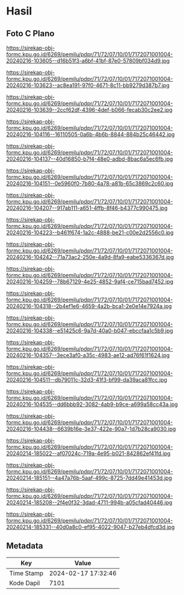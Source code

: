 # Hasil

## Foto C Plano

https://sirekap-obj-formc.kpu.go.id/6269/pemilu/pdpr/71/72/07/10/01/7172071001004-20240216-103605--d16b51f3-a6bf-41bf-87e0-57809bf034d9.jpg

https://sirekap-obj-formc.kpu.go.id/6269/pemilu/pdpr/71/72/07/10/01/7172071001004-20240216-103623--ac8ea191-97f0-4671-8c11-bb9279d387b7.jpg

https://sirekap-obj-formc.kpu.go.id/6269/pemilu/pdpr/71/72/07/10/01/7172071001004-20240216-103639--2ccf62df-4396-4def-b066-fecab30c2ee2.jpg

https://sirekap-obj-formc.kpu.go.id/6269/pemilu/pdpr/71/72/07/10/01/7172071001004-20240216-104116--16110505-0a6b-4b6b-8844-884b25c46442.jpg

https://sirekap-obj-formc.kpu.go.id/6269/pemilu/pdpr/71/72/07/10/01/7172071001004-20240216-104137--40d16850-b7f4-48e0-adbd-8bac6a5ec6fb.jpg

https://sirekap-obj-formc.kpu.go.id/6269/pemilu/pdpr/71/72/07/10/01/7172071001004-20240216-104151--0e5960f0-7b80-4a78-a81b-65c3869c2c60.jpg

https://sirekap-obj-formc.kpu.go.id/6269/pemilu/pdpr/71/72/07/10/01/7172071001004-20240216-104207--917ab111-a651-4ffb-8f46-b4377c990475.jpg

https://sirekap-obj-formc.kpu.go.id/6269/pemilu/pdpr/71/72/07/10/01/7172071001004-20240216-104223--b461f674-1a2c-4888-be21-c00e2d2556c0.jpg

https://sirekap-obj-formc.kpu.go.id/6269/pemilu/pdpr/71/72/07/10/01/7172071001004-20240216-104242--71a73ac2-250e-4a9d-8fa9-eabe5336367d.jpg

https://sirekap-obj-formc.kpu.go.id/6269/pemilu/pdpr/71/72/07/10/01/7172071001004-20240216-104259--78b67129-4e25-4852-9af4-ce715bad7452.jpg

https://sirekap-obj-formc.kpu.go.id/6269/pemilu/pdpr/71/72/07/10/01/7172071001004-20240216-104318--2b4ef1e6-4659-4a2b-bca1-2e0e14e7924a.jpg

https://sirekap-obj-formc.kpu.go.id/6269/pemilu/pdpr/71/72/07/10/01/7172071001004-20240216-104338--e51425c6-9a7d-40a0-b047-ebccfaa1c5b9.jpg

https://sirekap-obj-formc.kpu.go.id/6269/pemilu/pdpr/71/72/07/10/01/7172071001004-20240216-104357--3ece3af0-a35c-4983-ae12-ad76f61f1624.jpg

https://sirekap-obj-formc.kpu.go.id/6269/pemilu/pdpr/71/72/07/10/01/7172071001004-20240216-104511--db79011c-32d3-41f3-bf99-da39aca81fcc.jpg

https://sirekap-obj-formc.kpu.go.id/6269/pemilu/pdpr/71/72/07/10/01/7172071001004-20240216-104535--dd6bbb92-3082-4ab9-b9ce-a699a58cc43a.jpg

https://sirekap-obj-formc.kpu.go.id/6269/pemilu/pdpr/71/72/07/10/01/7172071001004-20240216-104438--6639b16e-3e37-422e-90a7-1d7b28ca9030.jpg

https://sirekap-obj-formc.kpu.go.id/6269/pemilu/pdpr/71/72/07/10/01/7172071001004-20240214-185022--af07024c-719a-4e95-b021-842862ef41fd.jpg

https://sirekap-obj-formc.kpu.go.id/6269/pemilu/pdpr/71/72/07/10/01/7172071001004-20240214-185151--4a47a76b-5aaf-499c-8725-7dd49e41453d.jpg

https://sirekap-obj-formc.kpu.go.id/6269/pemilu/pdpr/71/72/07/10/01/7172071001004-20240214-185208--2f4e0f32-3dad-4711-994b-a05cfad40446.jpg

https://sirekap-obj-formc.kpu.go.id/6269/pemilu/pdpr/71/72/07/10/01/7172071001004-20240214-185331--40d0a8c0-ef95-4022-9047-b27eb4dfcd3d.jpg


## Metadata

| Key        | Value               |
| ---------- | ------------------- |
| Time Stamp | 2024-02-17 17:32:46 |
| Kode Dapil | 7101                |



